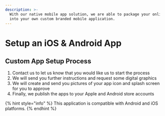 ```yaml
---
description: >-
  With our native mobile app solution, we are able to package your online store
  into your own custom branded mobile application.
---
```


# Setup an iOS & Android App

## Custom App Setup Process

1. Contact us to let us know that you would like us to start the process
2. We will send you further instructions and request some digital graphics
3. We will create and send you pictures of your app icon and splash screen for you to approve
4. Finally, we publish the apps to your Apple and Android store accounts

{% hint style="info" %}
This application is compatible with Android and iOS platforms.
{% endhint %}


